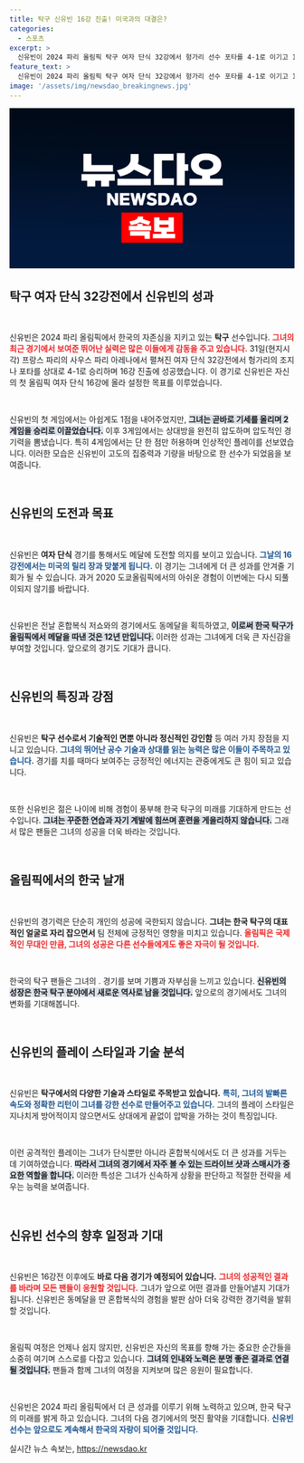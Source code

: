 ```yaml
---
title: 탁구 신유빈 16강 진출! 미국과의 대결은?
categories:
  - 스포츠
excerpt: >
  신유빈이 2024 파리 올림픽 탁구 여자 단식 32강에서 헝가리 선수 포타를 4-1로 이기고 16강에 진출하며 자신감을 드러냈다. 혼합복식에서도 동메달을 확정지은 신유빈, 여자 단식에서도 메달 목표로 나선다!
feature_text: >
  신유빈이 2024 파리 올림픽 탁구 여자 단식 32강에서 헝가리 선수 포타를 4-1로 이기고 16강에 진출하며 자신감을 드러냈다. 혼합복식에서도 동메달을 확정지은 신유빈, 여자 단식에서도 메달 목표로 나선다!
image: '/assets/img/newsdao_breakingnews.jpg'
---
```


<p><img src="/assets/img/newsdao_breakingnews.jpg" alt="ontimetimes 속보" /></p>

<h2 data-ke-size="size26">탁구 여자 단식 32강전에서 신유빈의 성과</h2>

<p data-ke-size="size16">&nbsp;</p>

<p>신유빈은 2024 파리 올림픽에서 한국의 자존심을 지키고 있는 <b>탁구</b> 선수입니다. <b><span style="color: #ee2323;">그녀의 최근 경기에서 보여준 뛰어난 실력은 많은 이들에게 감동을 주고 있습니다.</span></b> 31일(현지시각) 프랑스 파리의 사우스 파리 아레나에서 펼쳐진 여자 단식 32강전에서 헝가리의 조지나 포타를 상대로 4-1로 승리하며 16강 진출에 성공했습니다. 이 경기로 신유빈은 자신의 첫 올림픽 여자 단식 16강에 올라 설정한 목표를 이루었습니다.</p>

<p data-ke-size="size16">&nbsp;</p>

<p>신유빈의 첫 게임에서는 아쉽게도 1점을 내어주었지만, <b><span style="background-color: #21538527;">그녀는 곧바로 기세를 올리며 2게임을 승리로 이끌었습니다.</span></b> 이후 3게임에서는 상대방을 완전히 압도하며 압도적인 경기력을 뽐냈습니다. 특히 4게임에서는 단 한 점만 허용하며 인상적인 플레이를 선보였습니다. 이러한 모습은 신유빈이 고도의 집중력과 기량을 바탕으로 한 선수가 되었음을 보여줍니다.</p>

<p data-ke-size="size16">&nbsp;</p>

<h2 data-ke-size="size26">신유빈의 도전과 목표</h2>

<p data-ke-size="size16">&nbsp;</p>

<p>신유빈은 <b>여자 단식</b> 경기를 통해서도 메달에 도전할 의지를 보이고 있습니다. <b><span style="color: #1a5490;"> 그날의 16강전에서는 미국의 릴리 장과 맞붙게 됩니다.</span></b> 이 경기는 그녀에게 더 큰 성과를 안겨줄 기회가 될 수 있습니다. 과거 2020 도쿄올림픽에서의 아쉬운 경험이 이번에는 다시 되풀이되지 않기를 바랍니다.</p>

<p data-ke-size="size16">&nbsp;</p>

<p>신유빈은 전날 혼합복식 저쇼와의 경기에서도 동메달을 획득하였고, <b><span style="background-color: #21538527;">이로써 한국 탁구가 올림픽에서 메달을 따낸 것은 12년 만입니다.</span></b> 이러한 성과는 그녀에게 더욱 큰 자신감을 부여할 것입니다. 앞으로의 경기도 기대가 큽니다. </p>

<p data-ke-size="size16">&nbsp;</p>

<h2 data-ke-size="size26">신유빈의 특징과 강점</h2>

<p data-ke-size="size16">&nbsp;</p>

<p>신유빈은 <b>탁구 선수로서 기술적인 면뿐 아니라 정신적인 강인함</b> 등 여러 가지 장점을 지니고 있습니다. <b><span style="color: #1a5490;">그녀의 뛰어난 공수 기술과 상대를 읽는 능력은 많은 이들이 주목하고 있습니다.</span></b> 경기를 치를 때마다 보여주는 긍정적인 에너지는 관중에게도 큰 힘이 되고 있습니다.</p>

<p data-ke-size="size16">&nbsp;</p>

<p>또한 신유빈은 젊은 나이에 비해 경험이 풍부해 한국 탁구의 미래를 기대하게 만드는 선수입니다. <b><span style="background-color: #21538527;">그녀는 꾸준한 연습과 자기 계발에 힘쓰며 훈련을 게을리하지 않습니다.</span></b> 그래서 많은 팬들은 그녀의 성공을 더욱 바라는 것입니다.</p>

<p data-ke-size="size16">&nbsp;</p>

<h2 data-ke-size="size26">올림픽에서의 한국 날개</h2>

<p data-ke-size="size16">&nbsp;</p>

<p>신유빈의 경기력은 단순히 개인의 성공에 국한되지 않습니다. <b>그녀는 한국 탁구의 대표적인 얼굴로 자리 잡으면서</b> 팀 전체에 긍정적인 영향을 미치고 있습니다. <b><span style="color: #ee2323;">올림픽은 국제적인 무대인 만큼, 그녀의 성공은 다른 선수들에게도 좋은 자극이 될 것입니다.</span></b> </p>

<p data-ke-size="size16">&nbsp;</p>

<p>한국의 탁구 팬들은 그녀의 . 경기를 보며 기쁨과 자부심을 느끼고 있습니다. <b><span style="background-color: #21538527;">신유빈의 성장은 한국 탁구 분야에서 새로운 역사로 남을 것입니다.</span></b> 앞으로의 경기에서도 그녀의 변화를 기대해봅니다.</p>

<p data-ke-size="size16">&nbsp;</p>

<h2 data-ke-size="size26">신유빈의 플레이 스타일과 기술 분석</h2>

<p data-ke-size="size16">&nbsp;</p>

<p>신유빈은 <b>탁구에서의 다양한 기술과 스타일로 주목받고 있습니다.</b> <b><span style="color: #1a5490;">특히, 그녀의 발빠른 속도와 정확한 리턴이 그녀를 강한 선수로 만들어주고 있습니다.</span></b> 그녀의 플레이 스타일은 지나치게 방어적이지 않으면서도 상대에게 끝없이 압박을 가하는 것이 특징입니다.</p>

<p data-ke-size="size16">&nbsp;</p>

<p>이런 공격적인 플레이는 그녀가 단식뿐만 아니라 혼합복식에서도 더 큰 성과를 거두는 데 기여하였습니다. <b><span style="background-color: #21538527;">따라서 그녀의 경기에서 자주 볼 수 있는 드라이브 샷과 스매시가 중요한 역할을 합니다.</span></b> 이러한 특성은 그녀가 신속하게 상황을 판단하고 적절한 전략을 세우는 능력을 보여줍니다.</p>

<p data-ke-size="size16">&nbsp;</p>

<h2 data-ke-size="size26">신유빈 선수의 향후 일정과 기대</h2>

<p data-ke-size="size16">&nbsp;</p>

<p>신유빈은 16강전 이후에도 <b>바로 다음 경기가 예정되어 있습니다.</b> <b><span style="color: #ee2323;">그녀의 성공적인 결과를 바라며 모든 팬들이 응원할 것입니다.</span></b> 그녀가 앞으로 어떤 결과를 만들어낼지 기대가 됩니다. 신유빈은 동메달을 딴 혼합복식의 경험을 발판 삼아 더욱 강력한 경기력을 발휘할 것입니다. </p>

<p data-ke-size="size16">&nbsp;</p>

<p>올림픽 여정은 언제나 쉽지 않지만, 신유빈은 자신의 목표를 향해 가는 중요한 순간들을 소중히 여기며 스스로를 다잡고 있습니다. <b><span style="background-color: #21538527;">그녀의 인내와 노력은 분명 좋은 결과로 연결될 것입니다.</span></b> 팬들과 함께 그녀의 여정을 지켜보며 많은 응원이 필요합니다.</p>

<p data-ke-size="size16">&nbsp;</p>

<p>신유빈은 2024 파리 올림픽에서 더 큰 성과를 이루기 위해 노력하고 있으며, 한국 탁구의 미래를 밝게 하고 있습니다. 그녀의 다음 경기에서의 멋진 활약을 기대합니다. <b><span style="color: #1a5490;">신유빈 선수는 앞으로도 계속해서 한국의 자랑이 되어줄 것입니다.</span></b></p>
실시간 뉴스 속보는, <a href="https://newsdao.kr" rel="dofollow">https://newsdao.kr</a>


